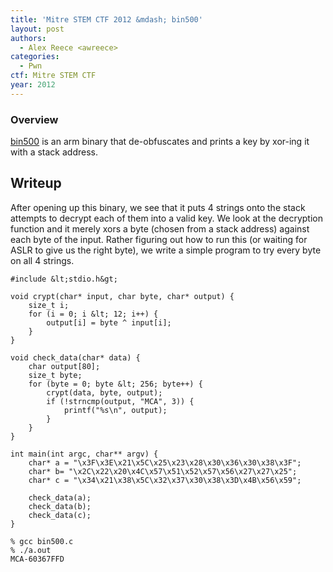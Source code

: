 ```yaml
---
title: 'Mitre STEM CTF 2012 &mdash; bin500'
layout: post
authors:
  - Alex Reece <awreece>
categories:
  - Pwn
ctf: Mitre STEM CTF
year: 2012
---
```

### Overview

[bin500][1] is an arm binary that de-obfuscates and prints a key by xor-ing it with a stack address.

<!--more-->

## Writeup

After opening up this binary, we see that it puts 4 strings onto the stack attempts to decrypt each of them into a valid key. We look at the decryption function and it merely xors a byte (chosen from a stack address) against each byte of the input. Rather figuring out how to run this (or waiting for ASLR to give us the right byte), we write a simple program to try every byte on all 4 strings.

```
#include &lt;stdio.h&gt;

void crypt(char* input, char byte, char* output) {
	size_t i;
	for (i = 0; i &lt; 12; i++) {
		output[i] = byte ^ input[i];
	}
}

void check_data(char* data) {
	char output[80];
	size_t byte;
	for (byte = 0; byte &lt; 256; byte++) {
		crypt(data, byte, output);
		if (!strncmp(output, "MCA", 3)) {
			printf("%s\n", output);
		}
	}
}

int main(int argc, char** argv) {
	char* a = "\x3F\x3E\x21\x5C\x25\x23\x28\x30\x36\x30\x38\x3F";
	char* b= "\x2C\x22\x20\x4C\x57\x51\x52\x57\x56\x27\x27\x25";
	char* c = "\x34\x21\x38\x5C\x32\x37\x30\x38\x3D\x4B\x56\x59";

	check_data(a);
	check_data(b);
	check_data(c);
}
```

```
% gcc bin500.c
% ./a.out
MCA-60367FFD
```

 [1]: http://ppp.cylab.cmu.edu/wordpress/wp-content/uploads/2012/07/bin500.tar.gz